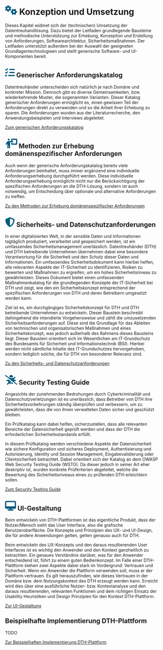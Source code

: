 # ![](../assets/images/gears.svg) Konzeption und Umsetzung
Dieses Kapitel widmet sich der (technischen) Umsetzung der Datentreuhandlösung. Dazu bietet der Leitfaden grundlegende Bausteine und methodische Unterstützung zur Erhebung, Konzeption und Erstellung von Anforderungen, Softwarearchitektur, Sicherheitsmaßnahmen. Der Leitfaden unterstützt außerdem bei der Auswahl der geeigneten Grundlagentechnologieen und stellt generische Software- und UI-Komponenten bereit.

## ![](../assets/images/list-check.svg) Generischer Anforderungskatalog
Datentreuhänder unterscheiden sich natürlich je nach Domäne und konkreter Mission. Dennoch gibt es diverse Gemeinsamkeiten, bzw. wiederkehrende Muster, die sogenannten Varianten. Dieser Katalog generischer Anforderungen ermöglicht es, einen gewissen Teil der Anforderungen direkt zu verwenden und so die Arbeit ihrer Erhebung zu sparen. Die Anforderungen wurden aus der Literaturrecherche, den Anwendungsbeispielen und Interviews abgeleitet.

[Zum generischen Anforderungskatalog](<Generischer Anforderungskatalog>)

## ![](../assets/images/person-chalkboard.svg) Methoden zur Erhebung domänenspezifischer Anforderungen
Auch wenn der generische Anforderungskatalog bereits viele Anforderungen beinhaltet, muss immer ergänzend eine individuelle Anforderungserhebung durchgeführt werden.  Diese individuelle Anforderungserhebung ermöglicht nicht nur die Berücksichtigung der spezifischen Anforderungen an die DTH-Lösung, sondern ist auch notwendig, um Entscheidung über optionale und alternative Anforderungen zu treffen.

[Zu den Methoden zur Erhebung domänenspezifischer Anforderungen](<Methoden zur Erhebung domänenspezifischer Anforderungen>)

## ![](../assets/images/shield-halved.svg) Sicherheits- und Datenschutzanforderungen
In einer digitalisierten Welt, in der sensible Daten und Informationen tagtäglich produziert, verarbeitet und gespeichert werden, ist ein umfassendes Sicherheitsmanagement unerlässlich. Datentreuhänder (DTH) und DTH betreibende Unternehmen übernehmen dabei eine besondere Verantwortung für die Sicherheit und den Schutz dieser Daten und Informationen. Ein umfassendes Sicherheitsdokument kann hierbei helfen, alle relevanten Aspekte der IT-Sicherheit zu identifizieren, Risiken zu bewerten und Maßnahmen zu ergreifen, um ein hohes Sicherheitsniveau zu gewährleisten. Dieses Dokument bietet einen umfassenden Maßnahmenkatalog für die grundlegenden Konzepte der IT-Sicherheit bei DTH und zeigt, wie den ein Sicherheitskonzept entsprechend der spezifischen Anforderungen von DTH und deren Betreibern umgesetzt werden kann.

Ziel ist es, ein durchgängiges Sicherheitskonzept für DTH und DTH betreibende Unternehmen zu entwickeln. Dieser Baustein beschreibt dahingehend die intendierte Vorgehensweise und zählt die umzusetzenden Sicherheitsanforderungen auf. Diese sind die Grundlage für das Ableiten von technischen und organisatorischen Maßnahmen und eines Sicherheitskonzept, was jedoch außerhalb des Rahmens dieses Bausteins liegt. Dieser Baustein orientiert sich im Wesentlichen am IT-Grundschutz des Bundesamts für Sicherheit und Informationstechnik (BSI). Hierbei werden nicht sämtliche Inhalte des IT-Grundschutzes hervorgehoben, sondern lediglich solche, die für DTH von besonderer Relevanz sind. 

[Zu den Sicherheits- und Datenschutzanforderungen](<Sicherheits- und Datenschutzanforderungen>)

## ![](../assets/images/bug-slash.svg) Security Testing Guide
Angesichts der zunehmenden Bedrohungen durch Cyberkriminalität und Datenschutzverletzungen ist es unerlässlich, dass Betreiber von DTH ihre Sicherheitsvorkehrungen ständig überprüfen und verbessern, um zu gewährleisten, dass die von ihnen verwalteten Daten sicher und geschützt bleiben.

Ein Prüfkatalog kann dabei helfen, sicherzustellen, dass alle relevanten Bereiche der Datensicherheit geprüft werden und dass der DTH die erforderlichen Sicherheitsstandards erfüllt.

In diesem Prüfkatalog werden verschiedene Aspekte der Datensicherheit wie sichere Konfiguration und sicheres Deployment, Authentisierung und Autorisierung, Identity und Session Management, Eingabevalidierung oder Clientsicherheit betrachtet. Dabei orientiert sich der Katalog an dem OWASP Web Security Testing Guide (WSTG). Da dieser jedoch in seiner Art eher deskriptiv ist, wurden konkrete Prüfkriterien abgeleitet, welche die Bewertung des Sicherheitsniveaus eines zu prüfenden DTH erleichtern sollen.

[Zum Security Testing Guide](<Security Testing Guide>)

## ![](../assets/images/desktop.svg) UI-Gestaltung
Beim entwickeln von DTH-Plattformen ist das eigentliche Produkt, dass der Nutzer/Mensch sieht das User Interface, also die grafische Benutzeroberfläche. Die Konzepte und Prinzipien des UX- und UI-Design, die für andere Anwendungen gelten, gelten genauso auch für DTH.

Beim entwickeln des UX-Konzepts und den daraus resultierenden User Interfaces ist es wichtig den Anwender und den Kontext ganzheitlich zu betrachten. Ein genaues Verständnis darüber, was für den Anwender entscheidend ist, führt zu einem guten Bedienkonzept. Im Falle einer DTH-Plattform stehen zwei Aspekte dabei stark im Vordergrund: Vertrauen und Sicherheit. Wenn ein Anwender die Plattform verwenden soll, muss er der Plattform vertrauen. Es gilt herauszufinden, wie dieses Vertrauen in der Domäne bzw. dem Nutzungskontext des DTH erzeugt werden kann. Erreicht wird dies über eine ausführliche Nutzer- bzw. Kontextanalyse und den daraus resultierenden, relevanten Funktionen und dem richtigen Einsatz der Usability Heuristiken und Design Prinzipien für den Kontext DTH-Plattform.

[Zur UI-Gestaltung](<UI-Gestaltung>)

## Beispielhafte Implementierung DTH-Plattform
TODO

[Zur Beispielhaften Implementierung DTH-Plattform](<Beispielhafte Implementierung DTH-Plattform/>)

